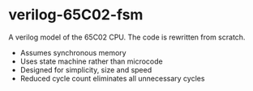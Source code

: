 # verilog-65C02-fsm
A verilog model of the 65C02 CPU. The code is rewritten from scratch.

* Assumes synchronous memory
* Uses state machine rather than microcode
* Designed for simplicity, size and speed
* Reduced cycle count eliminates all unnecessary cycles

